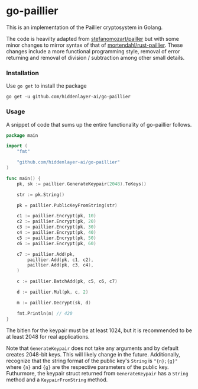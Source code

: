 # go-paillier

This is an implementation of the Paillier cryptosystem in Golang.

The code is heavilty adapted from [stefanomozart/pailler](https://github.com/stefanomozart/paillier) but with some minor changes to mirror syntax of that of [mortendahl/rust-paillier](https://github.com/mortendahl/rust-paillier). These changes include a more functional programming style, removal of error returning and removal of division / subtraction among other small details.


### Installation

Use `go get` to install the package

```
go get -u github.com/hiddenlayer-ai/go-paillier
```

### Usage

A snippet of code that sums up the entire functionality of go-paillier follows.

```go
package main

import (
	"fmt"

	"github.com/hiddenlayer-ai/go-paillier"
)

func main() {
	pk, sk := paillier.GenerateKeypair(2048).ToKeys()

	str := pk.String()

	pk = paillier.PublicKeyFromString(str)

	c1 := paillier.Encrypt(pk, 10)
	c2 := paillier.Encrypt(pk, 20)
	c3 := paillier.Encrypt(pk, 30)
	c4 := paillier.Encrypt(pk, 40)
	c5 := paillier.Encrypt(pk, 50)
	c6 := paillier.Encrypt(pk, 60)

	c7 := paillier.Add(pk,
		paillier.Add(pk, c1, c2),
		paillier.Add(pk, c3, c4),
	)

	c := paillier.BatchAdd(pk, c5, c6, c7)

	d := paillier.Mul(pk, c, 2)

	m := paillier.Decrypt(sk, d)

	fmt.Println(m) // 420
}
```

The bitlen for the keypair must be at least 1024, but it is recommended to be at least 2048 for real applications.

Note that `GenerateKeypair` does not take any arguments and by default creates 2048-bit keys. This will likely change in the future. Additionally, recognize that the string format of the public key's `String` is `"{n};{g}"` where `{n}` and `{g}` are the respective parameters of the public key. Futhurmore, the keypair struct returned from `GenerateKeypair` has a `String` method and a `KeypairFromString` method.